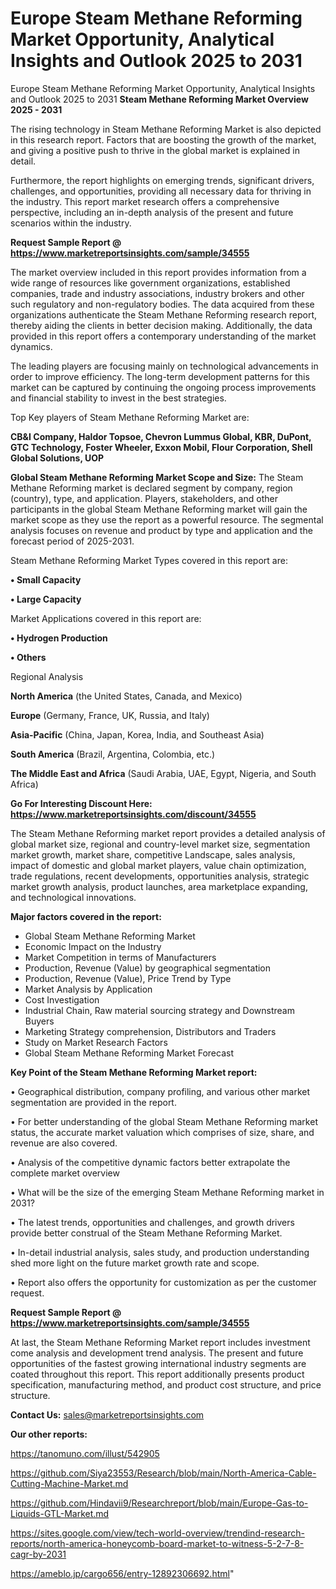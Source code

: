 # Europe Steam Methane Reforming Market Opportunity, Analytical Insights and Outlook 2025 to 2031
 Europe Steam Methane Reforming Market Opportunity, Analytical Insights and Outlook 2025 to 2031
<Strong> Steam Methane Reforming Market Overview 2025 - 2031</strong>

The rising technology in Steam Methane Reforming Market is also depicted in this research report. Factors that are boosting the growth of the market, and giving a positive push to thrive in the global market is explained in detail.

Furthermore, the report highlights on emerging trends, significant drivers, challenges, and opportunities, providing all necessary data for thriving in the industry. This report market research offers a comprehensive perspective, including an in-depth analysis of the present and future scenarios within the industry.

<strong>Request Sample Report @ <a href=https://www.marketreportsinsights.com/sample/34555>https://www.marketreportsinsights.com/sample/34555</a></strong>

The market overview included in this report provides information from a wide range of resources like government organizations, established companies, trade and industry associations, industry brokers and other such regulatory and non-regulatory bodies. The data acquired from these organizations authenticate the Steam Methane Reforming research report, thereby aiding the clients in better decision making. Additionally, the data provided in this report offers a contemporary understanding of the market dynamics.

The leading players are focusing mainly on technological advancements in order to improve efficiency. The long-term development patterns for this market can be captured by continuing the ongoing process improvements and financial stability to invest in the best strategies.

Top Key players of Steam Methane Reforming Market are:

<strong>CB&I Company, Haldor Topsoe, Chevron Lummus Global, KBR, DuPont, GTC Technology, Foster Wheeler, Exxon Mobil, Flour Corporation, Shell Global Solutions, UOP</strong>

<strong><b>Global Steam Methane Reforming Market Scope and Size:</b></strong>
The Steam Methane Reforming market is declared segment by company, region (country), type, and application. Players, stakeholders, and other participants in the global Steam Methane Reforming market will gain the market scope as they use the report as a powerful resource. The segmental analysis focuses on revenue and product by type and application and the forecast period of 2025-2031.

Steam Methane Reforming Market Types covered in this report are:

<strong>•  Small Capacity

•  Large Capacity</strong>

Market Applications covered in this report are:

<strong>•  Hydrogen Production

•  Others</strong> 

Regional Analysis

<strong>North America</strong> (the United States, Canada, and Mexico)

<strong>Europe</strong> (Germany, France, UK, Russia, and Italy)

<strong>Asia-Pacific</strong> (China, Japan, Korea, India, and Southeast Asia)

<strong>South America</strong> (Brazil, Argentina, Colombia, etc.)

<strong>The Middle East and Africa</strong> (Saudi Arabia, UAE, Egypt, Nigeria, and South Africa)

<strong>Go For Interesting Discount Here: <a href=https://www.marketreportsinsights.com/discount/34555>https://www.marketreportsinsights.com/discount/34555</a></strong>

The Steam Methane Reforming market report provides a detailed analysis of global market size, regional and country-level market size, segmentation market growth, market share, competitive Landscape, sales analysis, impact of domestic and global market players, value chain optimization, trade regulations, recent developments, opportunities analysis, strategic market growth analysis, product launches, area marketplace expanding, and technological innovations.

<strong><b>Major factors covered in the report:</b></strong>
<ul>
  <li>Global Steam Methane Reforming Market </li>
  <li>Economic Impact on the Industry</li>
  <li>Market Competition in terms of Manufacturers</li>
  <li>Production, Revenue (Value) by geographical segmentation</li>
  <li>Production, Revenue (Value), Price Trend by Type</li>
  <li>Market Analysis by Application</li>
  <li>Cost Investigation</li>
  <li>Industrial Chain, Raw material sourcing strategy and Downstream Buyers</li>
  <li>Marketing Strategy comprehension, Distributors and Traders</li>
  <li>Study on Market Research Factors</li>
  <li>Global Steam Methane Reforming Market Forecast</li>
</ul>

<strong><b>Key Point of the Steam Methane Reforming Market report:</b></strong>

• Geographical distribution, company profiling, and various other market segmentation are provided in the report.

• For better understanding of the global Steam Methane Reforming market status, the accurate market valuation which comprises of size, share, and revenue are also covered.

• Analysis of the competitive dynamic factors better extrapolate the complete market overview

• What will be the size of the emerging Steam Methane Reforming market in 2031?

• The latest trends, opportunities and challenges, and growth drivers provide better construal of the Steam Methane Reforming Market.

• In-detail industrial analysis, sales study, and production understanding shed more light on the future market growth rate and scope.

• Report also offers the opportunity for customization as per the customer request.

<strong>Request Sample Report @ <a href=https://www.marketreportsinsights.com/sample/34555>https://www.marketreportsinsights.com/sample/34555</a></strong>

At last, the Steam Methane Reforming Market report includes investment come analysis and development trend analysis. The present and future opportunities of the fastest growing international industry segments are coated throughout this report. This report additionally presents product specification, manufacturing method, and product cost structure, and price structure.

<strong>Contact Us:</strong>
sales@marketreportsinsights.com

<strong>Our other reports:</strong>

<a href=https://tanomuno.com/illust/542905>https://tanomuno.com/illust/542905</a>

<a href=https://github.com/Siya23553/Research/blob/main/North-America-Cable-Cutting-Machine-Market.md>https://github.com/Siya23553/Research/blob/main/North-America-Cable-Cutting-Machine-Market.md</a>

<a href=https://github.com/Hindavii9/Researchreport/blob/main/Europe-Gas-to-Liquids-GTL-Market.md>https://github.com/Hindavii9/Researchreport/blob/main/Europe-Gas-to-Liquids-GTL-Market.md</a>

<a href=https://sites.google.com/view/tech-world-overview/trendind-research-reports/north-america-honeycomb-board-market-to-witness-5-2-7-8-cagr-by-2031>https://sites.google.com/view/tech-world-overview/trendind-research-reports/north-america-honeycomb-board-market-to-witness-5-2-7-8-cagr-by-2031</a>

<a href=https://ameblo.jp/cargo656/entry-12892306692.html>https://ameblo.jp/cargo656/entry-12892306692.html</a>"

